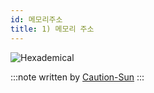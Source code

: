 ```yaml
---
id: 메모리주소
title: 1) 메모리 주소
---
```


![Hexademical](https://cphinf.pstatic.net/mooc/20170807_218/1502072784893AgAug_PNG/5.4_-01.png?type=w760)

:::note
written by [Caution-Sun](https://github.com/Caution-Sun)
:::
